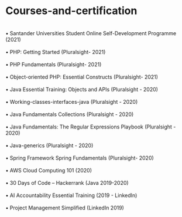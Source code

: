 # Courses-and-certification
<br>•	Santander Universities Student Online Self-Development Programme (2021)</br>
<br>•	PHP: Getting Started (Pluralsight- 2021)</br>
<br>•	PHP Fundamentals (Pluralsight- 2021)</br>
<br>•	Object-oriented PHP: Essential Constructs (Pluralsight- 2021)</br>
<br>•	Java Essential Training: Objects and APIs (Pluralsight - 2020)</br>
<br>•	Working-classes-interfaces-java (Pluralsight - 2020)</br>
<br>•	Java Fundamentals Collections (Pluralsight - 2020)</br>
<br>•	Java Fundamentals: The Regular Expressions Playbook (Pluralsight - 2020)</br>
<br>•	Java-generics (Pluralsight - 2020)</br>
<br>•	Spring Framework Spring Fundamentals (Pluralsight- 2020)</br> 
<br>•	AWS Cloud Computing 101 (2020)</br>
<br>•	30 Days of Code – Hackerrank (Java 2019-2020)</br>
<br>•	AI Accountability Essential Training (2019 - LinkedIn)</br>
<br>•	Project Management Simplified (LinkedIn 2019)</br>
